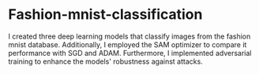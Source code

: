 # Fashion-mnist-classification
I created three deep learning models that classify images from the fashion mnist database. 
Additionally, I employed the SAM optimizer to compare it performance with SGD and ADAM. 
Furthermore, I implemented adversarial training to enhance the models' robustness against attacks.
